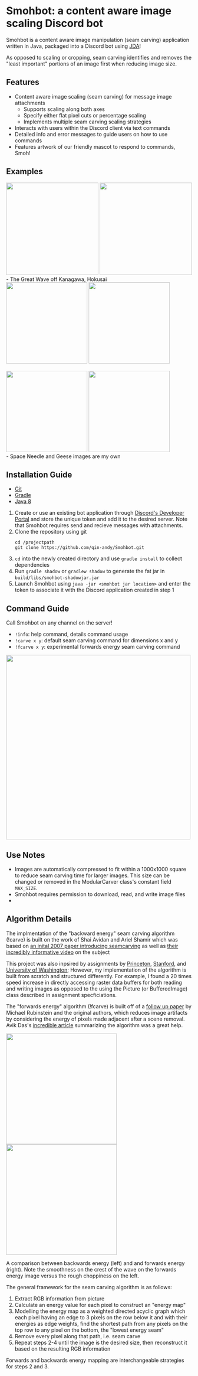 
# Smohbot: a content aware image scaling Discord bot

Smohbot is a content aware image manipulation (seam carving) application written in Java, packaged
into a Discord bot using [JDA](https://github.com/DV8FromTheWorld/JDA)! 

As opposed to scaling or cropping, seam carving identifies and removes the "least important" portions of an
image first when reducing image size.

## Features
- Content aware image scaling (seam carving) for message image attachments 
  - Supports scaling along both axes
  - Specify either flat pixel cuts or percentage scaling
  - Implements multiple seam carving scaling strategies
- Interacts with users within the Discord client via text commands
- Detailed info and error messages to guide users on how to use commands
- Features artwork of our friendly mascot to respond to commands, Smoh!

## Examples

<div>
  <img src="https://github.com/qin-andy/Smohbot/blob/assets/src/main/resources/assets/carve_demo_user.jpg" height="250">
  <img src="https://github.com/qin-andy/Smohbot/blob/assets/src/main/resources/assets/carve_demo_smohbot.JPG" height="250">
</div>
 - The Great Wave off Kanagawa, Hokusai

<br>
<div>
  <img src="https://github.com/qin-andy/Smohbot/blob/assets/src/main/resources/assets/seattle_demo1.png" height="220">
  <img src="https://github.com/qin-andy/Smohbot/blob/assets/src/main/resources/assets/seattle_demo2.PNG" height="220">
</div>

<br>
<div>
  <img src="https://github.com/qin-andy/Smohbot/blob/assets/src/main/resources/assets/goose_demo1.png" height="220">
  <img src="https://github.com/qin-andy/Smohbot/blob/assets/src/main/resources/assets/goose_demo2.png" height="220">
</div>
 - Space Needle and Geese images are my own

## Installation Guide
 - [Git](https://git-scm.com/)
 - [Gradle](https://gradle.org/)
 - [Java 8](https://www.oracle.com/java/technologies/javase/javase-jdk8-downloads.html)

  1. Create or use an existing bot application through [Discord's Developer Portal](https://discord.com/developers/applications) and store the unique token and add it to the desired server. Note that Smohbot requires send and recieve messages with attachments.
  2. Clone the repository using git
      ```
      cd /projectpath
      git clone https://github.com/qin-andy/Smohbot.git
      ```
  3. ``cd`` into the newly created directory and use ``gradle install`` to collect dependencies
  4. Run ``gradle shadow`` or ``gradlew shadow`` to generate the fat jar in ``build/libs/smohbot-shadowjar.jar``
  5. Launch Smohbot using ``java -jar <smohbot jar location>`` and enter the token to associate it with the Discord application created in step 1
  
## Command Guide
Call Smohbot on any channel on the server!
 - ``!info``: help command, details command usage
 - ``!carve x y``: default seam carving command for dimensions x and y
 - ``!fcarve x y``: experimental forwards energy seam carving command

<img src="https://github.com/qin-andy/Smohbot/blob/assets/src/main/resources/assets/info_demo.jpg" height="500">

## Use Notes
 - Images are automatically compressed to fit within a 1000x1000 square to reduce seam carving time for larger images. This size can be changed or removed in the ModularCarver class's constant field ``MAX_SIZE``.
 - Smohbot requires permission to download, read, and write image files
 - 
## Algorithm Details
The implmentation of the "backward energy" seam carving algorithm (!carve) is built on the work of Shai Avidan and Ariel Shamir which was based on [an inital 2007 paper introducing seamcarving](https://dl.acm.org/doi/10.1145/1276377.1276390) as well as [their incredibly informative video](https://www.youtube.com/watch?v=6NcIJXTlugc) on the subject

This project was also inpsired by assignments by [Princeton](https://www.cs.princeton.edu/courses/archive/fall14/cos226/assignments/seamCarving.html), [Stanford](http://nifty.stanford.edu/2015/hug-seam-carving/), and [University of Washington](https://courses.cs.washington.edu/courses/cse373/20sp/projects/seamcarving/); However, my implementation of the algorithm is built from scratch and structured differently. For example, I found a 20 times speed increase in directly accessing raster data buffers for both reading and writing images as opposed to the using the Picture (or BufferedImage) class described in assignment specficiations.

The "forwards energy" algorithm (!fcarve) is built off of a [follow up paper](https://dl.acm.org/doi/10.1145/1360612.1360615) by Michael Rubinstein and the original authors, which reduces image artifacts by considering the energy of pixels made adjacent after a scene removal. Avik Das's [incredible article](https://avikdas.com/2019/07/29/improved-seam-carving-with-forward-energy.html) summarizing the algorithm was a great help.

<div>
  <img src="https://github.com/qin-andy/Smohbot/blob/assets/src/main/resources/assets/hokusai_demo2.PNG" height="300">
  <img src="https://github.com/qin-andy/Smohbot/blob/assets/src/main/resources/assets/hokusai_demo3.PNG" height="300">
</div>

A comparison between backwards energy (left) and and forwards energy (right). Note the smoothness on the crest of the wave on the forwards energy image versus the rough choppiness on the left.

The general framework for the seam carving algorithm is as follows:
  1. Extract RGB information from picture
  2. Calculate an energy value for each pixel to construct an "energy map"
  3. Modelling the energy map as a weighted directed acyclic graph which each pixel having an edge to 3 pixels on the row below it and with their energies as edge weights, find the shortest path from any pixels on the top row to any pixel on the bottom, the "lowest energy seam"
  4. Remove every pixel along that path, i.e. seam carve
  5. Repeat steps 2-4 until the image is the desired size, then reconstruct it based on the resulting RGB information

Forwards and backwards energy mapping are interchangeable strategies for steps 2 and 3.

